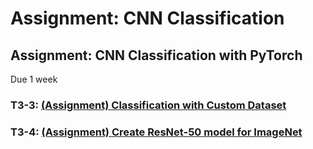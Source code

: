 # Assignment: CNN Classification


## Assignment: CNN Classification with PyTorch
Due 1 week


### T3-3: [(Assignment) Classification with Custom Dataset](https://github.com/ykkimhgu/DLIP-src/blob/main/Tutorial_Pytorch/2024/Assignment_PyTorch_T3_3_Transfer_Learning_using_Pre_trained_Models_(classification)_2024.ipynb)

### T3-4: [(Assignment) Create ResNet-50 model for ImageNet](https://github.com/ykkimhgu/DLIP-src/blob/main/Tutorial_Pytorch/2024/Assignment_PyTorch_T3_4_ResNet50_2024.ipynb)

